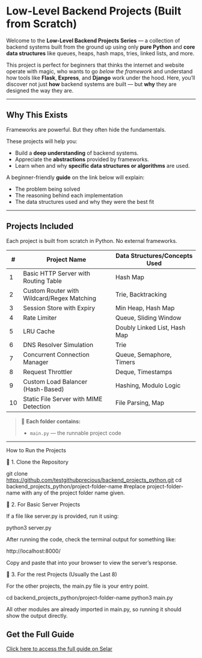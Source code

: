 # Low-Level Backend Projects (Built from Scratch)

Welcome to the **Low-Level Backend Projects Series** — a collection of backend systems built from the ground up using only **pure Python** and **core data structures** like queues, heaps, hash maps, tries, linked lists, and more.

This project is perfect for beginners that thinks the internet and website operate with magic, who wants to go *below the framework* and understand how tools like **Flask**, **Express**, and **Django** work under the hood. Here, you’ll discover not just **how** backend systems are built — but **why** they are designed the way they are.

---

## Why This Exists

Frameworks are powerful. But they often hide the fundamentals.

These projects will help you:

- Build a **deep understanding** of backend systems.
- Appreciate the **abstractions** provided by frameworks.
- Learn when and why **specific data structures or algorithms** are used.

 A beginner-friendly **guide** on the link below will explain:
- The problem being solved
- The reasoning behind each implementation
- The data structures used and why they were the best fit

---

##  Projects Included

Each project is built from scratch in Python. No external frameworks.

| #  | Project Name                                   | Data Structures/Concepts Used                 |
|----|------------------------------------------------|-----------------------------------------------|
| 1  | Basic HTTP Server with Routing Table           | Hash Map                                      |
| 2  | Custom Router with Wildcard/Regex Matching     | Trie, Backtracking                            |
| 3  | Session Store with Expiry                      | Min Heap, Hash Map                            |
| 4  | Rate Limiter                                   | Queue, Sliding Window                         |
| 5  | LRU Cache                                      | Doubly Linked List, Hash Map                  |
| 6  | DNS Resolver Simulation                        | Trie                                          |
| 7  | Concurrent Connection Manager                  | Queue, Semaphore, Timers                      |
| 8  | Request Throttler                              | Deque, Timestamps                             |
| 9  | Custom Load Balancer (Hash-Based)              | Hashing, Modulo Logic                         |
| 10 | Static File Server with MIME Detection         | File Parsing, Map                             |

> 📘 **Each folder contains:**
> - `main.py` — the runnable project code
---

How to Run the Projects

🔹 1. Clone the Repository

git clone https://github.com/testgithubprecious/backend_projects_python.git
cd backend_projects_python/project-folder-name #replace project-folder-name with any of the project folder name given.

🔹 2. For Basic Server Projects

If a file like server.py is provided, run it using:

python3 server.py

After running the code, check the terminal output for something like:

http://localhost:8000/

Copy and paste that into your browser to view the server’s response.


🔹 3. For the rest Projects (Usually the Last 8)

For the other projects, the main.py file is your entry point.

cd backend_projects_python/project-folder-name
python3 main.py

All other modules are already imported in main.py, so running it should show the output directly.

##  Get the Full Guide

 [Click here to access the full guide on Selar](https://selar.com/5364333436)

